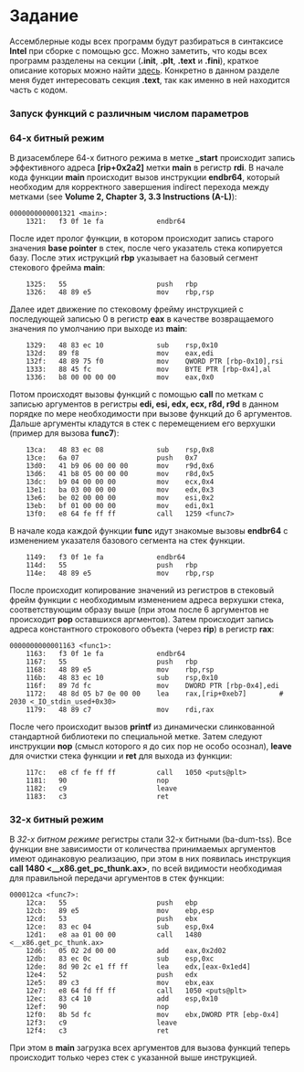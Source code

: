 # Задание

Ассемблерные коды всех программ будут разбираться в синтаксисе **Intel** при сборке с помощью gcc. Можно заметить, что коды всех программ разделены на секции (**.init**, **.plt**, **.text** и **.fini**), краткое описание которых можно найти [здесь](https://refspecs.linuxbase.org/LSB_3.1.1/LSB-Core-generic/LSB-Core-generic/specialsections.html). Конкретно в данном разделе меня будет интересовать секция **.text**, так как именно в ней находится часть с кодом.

### Запуск функций с различным числом параметров

### 64-x битный режим

В дизасемблере 64-х битного режима в метке **_start** происходит запись эффективного адреса **[rip+0x2a2]** метки **main** в регистр **rdi**. 
В начале кода функции **main** происходит вызов инструкции **endbr64**, который необходим для корректного завершения indirect перехода между метками (see **Volume 2, Chapter 3, 3.3 Instructions (A-L)**):
```
0000000000001321 <main>:
    1321:	f3 0f 1e fa          	endbr64 
```
После идет пролог функции, в котором происходит запись старого значения **base pointer** в стек, после чего указатель стека копируется базу. После этих иструкций **rbp** указывает на базовый сегмент стекового фрейма **main**:
```
    1325:	55                   	push   rbp
    1326:	48 89 e5             	mov    rbp,rsp
```
Далее идет движение по стековому фрейму инструкцией с последующей записью 0 в регистр **eax** в качестве возвращаемого значения по умолчанию при выходе из **main**:
```
    1329:	48 83 ec 10          	sub    rsp,0x10
    132d:	89 f8                	mov    eax,edi
    132f:	48 89 75 f0          	mov    QWORD PTR [rbp-0x10],rsi
    1333:	88 45 fc             	mov    BYTE PTR [rbp-0x4],al
    1336:	b8 00 00 00 00       	mov    eax,0x0
```
Потом происходят вызовы функций с помощью **call** по меткам с записью аргументов в регистры **edi, esi, edx, ecx, r8d, r9d** в данном порядке по мере необходимости при вызове функций до 6 аргументов. Дальше аргументы кладутся в стек с перемещением его верхушки (пример для вызова **func7**):
```
    13ca:	48 83 ec 08          	sub    rsp,0x8
    13ce:	6a 07                	push   0x7
    13d0:	41 b9 06 00 00 00    	mov    r9d,0x6
    13d6:	41 b8 05 00 00 00    	mov    r8d,0x5
    13dc:	b9 04 00 00 00       	mov    ecx,0x4
    13e1:	ba 03 00 00 00       	mov    edx,0x3
    13e6:	be 02 00 00 00       	mov    esi,0x2
    13eb:	bf 01 00 00 00       	mov    edi,0x1
    13f0:	e8 64 fe ff ff       	call   1259 <func7>
```
В начале кода каждой функции **func** идут знакомые вызовы **endbr64** с изменением указателя базового сегмента на стек функции.
```
    1149:	f3 0f 1e fa          	endbr64 
    114d:	55                   	push   rbp
    114e:	48 89 e5             	mov    rbp,rsp
```
После происходит копирование значений из регистров в стековый фрейм функции с необходимым изменением адреса верхушки стека, соответствующим образу выше (при этом после 6 аргументов не происходит **pop** оставшихся аргментов). Затем происходит запись адреса константного строкового объекта (через **rip**) в регистр **rax**:
```
0000000000001163 <func1>:
    1163:	f3 0f 1e fa          	endbr64 
    1167:	55                   	push   rbp
    1168:	48 89 e5             	mov    rbp,rsp
    116b:	48 83 ec 10          	sub    rsp,0x10
    116f:	89 7d fc             	mov    DWORD PTR [rbp-0x4],edi
    1172:	48 8d 05 b7 0e 00 00 	lea    rax,[rip+0xeb7]        # 2030 <_IO_stdin_used+0x30>
    1179:	48 89 c7             	mov    rdi,rax
```
После чего происходит вызов **printf** из динамически слинкованной стандартной библиотеки по специальной метке. Затем следуют инструкции **nop** (смысл которого я до сих пор не особо осознал), **leave** для очистки стека функции и **ret** для выхода из функции:
```
    117c:	e8 cf fe ff ff       	call   1050 <puts@plt>
    1181:	90                   	nop
    1182:	c9                   	leave  
    1183:	c3                   	ret    
```

### 32-x битный режим

В *32-х битном режиме* регистры стали 32-х битными (ba-dum-tss). 
Все функции вне зависимости от количества принимаемых аргументов имеют одинаковую реализацию, при этом в них появилась инструкция **call 1480 <__x86.get_pc_thunk.ax>**, по всей видимости необходимая для правильной передачи аргументов в стек функции:
```
000012ca <func7>:
    12ca:	55                   	push   ebp
    12cb:	89 e5                	mov    ebp,esp
    12cd:	53                   	push   ebx
    12ce:	83 ec 04             	sub    esp,0x4
    12d1:	e8 aa 01 00 00       	call   1480 <__x86.get_pc_thunk.ax>
    12d6:	05 02 2d 00 00       	add    eax,0x2d02
    12db:	83 ec 0c             	sub    esp,0xc
    12de:	8d 90 2c e1 ff ff    	lea    edx,[eax-0x1ed4]
    12e4:	52                   	push   edx
    12e5:	89 c3                	mov    ebx,eax
    12e7:	e8 64 fd ff ff       	call   1050 <puts@plt>
    12ec:	83 c4 10             	add    esp,0x10
    12ef:	90                   	nop
    12f0:	8b 5d fc             	mov    ebx,DWORD PTR [ebp-0x4]
    12f3:	c9                   	leave  
    12f4:	c3                   	ret    
```
При этом в **main** загрузка всех аргументов для вызова функций теперь происходит только через стек с указанной выше инструкцией.